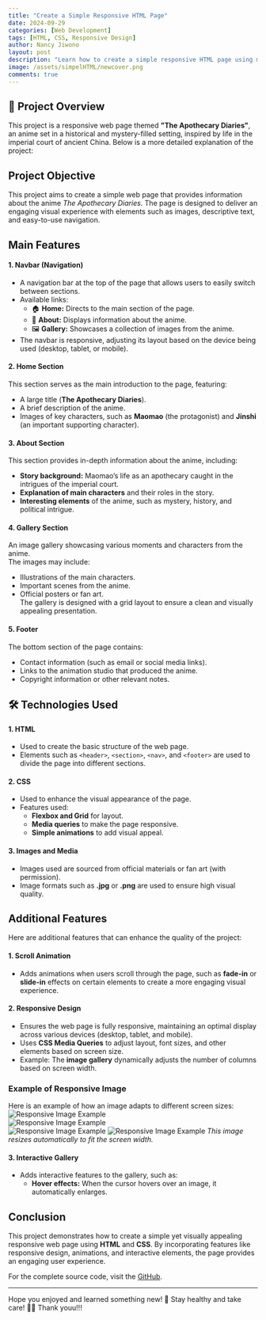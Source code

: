 ```yaml
---
title: "Create a Simple Responsive HTML Page"
date: 2024-09-29
categories: [Web Development]
tags: [HTML, CSS, Responsive Design]
author: Nancy Jiwono
layout: post
description: "Learn how to create a simple responsive HTML page using modern web development techniques."
image: /assets/simpelHTML/newcover.png
comments: true
---
```


## 📖 Project Overview  
This project is a responsive web page themed **"The Apothecary Diaries"**, an anime set in a historical and mystery-filled setting, inspired by life in the imperial court of ancient China. Below is a more detailed explanation of the project:  

## Project Objective  
This project aims to create a simple web page that provides information about the anime *The Apothecary Diaries*. The page is designed to deliver an engaging visual experience with elements such as images, descriptive text, and easy-to-use navigation.

## Main Features  

#### 1. **Navbar (Navigation)**  
- A navigation bar at the top of the page that allows users to easily switch between sections.  
- Available links:  
  - 🏠 **Home:** Directs to the main section of the page.  
  - 📖 **About:** Displays information about the anime.  
  - 🖼️ **Gallery:** Showcases a collection of images from the anime.  
- The navbar is responsive, adjusting its layout based on the device being used (desktop, tablet, or mobile).  

#### 2. **Home Section**  
This section serves as the main introduction to the page, featuring:  
- A large title (**The Apothecary Diaries**).  
- A brief description of the anime.  
- Images of key characters, such as **Maomao** (the protagonist) and **Jinshi** (an important supporting character).  

#### 3. **About Section**  
This section provides in-depth information about the anime, including:  
- **Story background:** Maomao’s life as an apothecary caught in the intrigues of the imperial court.  
- **Explanation of main characters** and their roles in the story.  
- **Interesting elements** of the anime, such as mystery, history, and political intrigue.  

#### 4. **Gallery Section**  
An image gallery showcasing various moments and characters from the anime.  
The images may include:  
- Illustrations of the main characters.  
- Important scenes from the anime.  
- Official posters or fan art.  
The gallery is designed with a grid layout to ensure a clean and visually appealing presentation.  

#### 5. **Footer**  
The bottom section of the page contains:  
- Contact information (such as email or social media links).  
- Links to the animation studio that produced the anime.  
- Copyright information or other relevant notes.

## 🛠️ **Technologies Used**  

#### 1. **HTML**  
- Used to create the basic structure of the web page.  
- Elements such as `<header>`, `<section>`, `<nav>`, and `<footer>` are used to divide the page into different sections.  

#### 2. **CSS**  
- Used to enhance the visual appearance of the page.  
- Features used:  
  - **Flexbox and Grid** for layout.  
  - **Media queries** to make the page responsive.  
  - **Simple animations** to add visual appeal.  

#### 3. **Images and Media**  
- Images used are sourced from official materials or fan art (with permission).  
- Image formats such as **.jpg** or **.png** are used to ensure high visual quality.

## **Additional Features**  

Here are additional features that can enhance the quality of the project:  

#### 1. **Scroll Animation**  
- Adds animations when users scroll through the page, such as **fade-in** or **slide-in** effects on certain elements to create a more engaging visual experience.  

#### 2. **Responsive Design**  
- Ensures the web page is fully responsive, maintaining an optimal display across various devices (desktop, tablet, and mobile).  
- Uses **CSS Media Queries** to adjust layout, font sizes, and other elements based on screen size.  
- Example: The **image gallery** dynamically adjusts the number of columns based on screen width.  

### Example of Responsive Image  
Here is an example of how an image adapts to different screen sizes:  
![Responsive Image Example](/assets/simpelHTML/responsive1.png)  
![Responsive Image Example](/assets/simpelHTML/responsive2.png)  
![Responsive Image Example](/assets/simpelHTML/responsive4.png)
![Responsive Image Example](/assets/simpelHTML/responsive3.png)
*This image resizes automatically to fit the screen width.*

#### 3. **Interactive Gallery**  
- Adds interactive features to the gallery, such as:  
  - **Hover effects:** When the cursor hovers over an image, it automatically enlarges.

## Conclusion  
This project demonstrates how to create a simple yet visually appealing responsive web page using **HTML** and **CSS**. By incorporating features like responsive design, animations, and interactive elements, the page provides an engaging user experience. 

For the complete source code, visit the [GitHub](https://github.com/nancyjwn/Simpel-Website-Using-HTML-and-CSS).


---
Hope you enjoyed and learned something new! 🎉 
Stay healthy and take care! 💪🏻
Thank youu!!! 